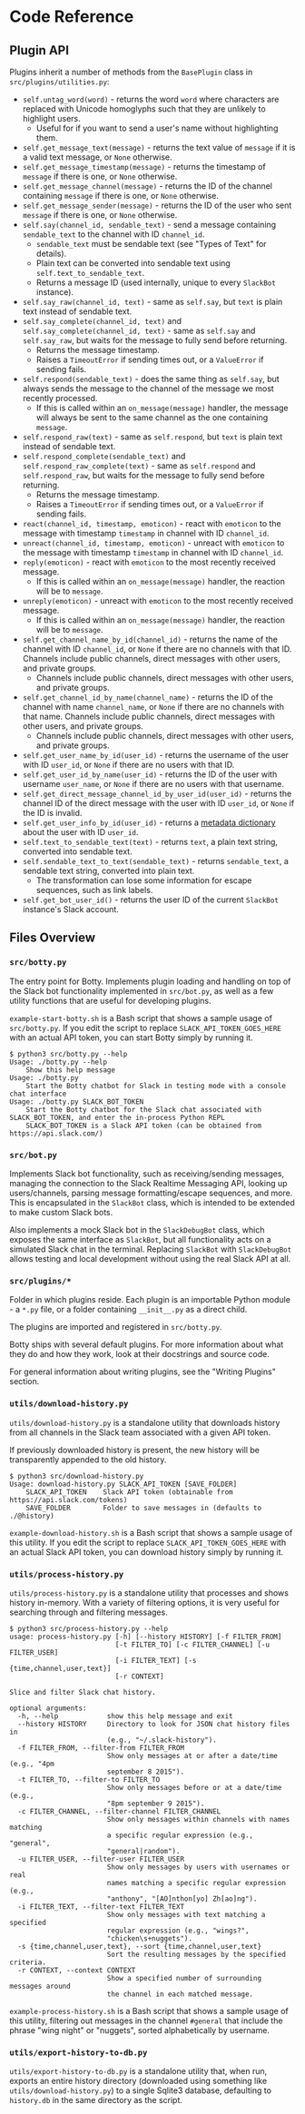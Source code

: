 Code Reference
==============

Plugin API
----------

Plugins inherit a number of methods from the `BasePlugin` class in `src/plugins/utilities.py`:

* `self.untag_word(word)` - returns the word `word` where characters are replaced with Unicode homoglyphs such that they are unlikely to highlight users.
    * Useful for if you want to send a user's name without highlighting them.
* `self.get_message_text(message)` - returns the text value of `message` if it is a valid text message, or `None` otherwise.
* `self.get_message_timestamp(message)` - returns the timestamp of `message` if there is one, or `None` otherwise.
* `self.get_message_channel(message)` - returns the ID of the channel containing `message` if there is one, or `None` otherwise.
* `self.get_message_sender(message)` - returns the ID of the user who sent `message` if there is one, or `None` otherwise.
* `self.say(channel_id, sendable_text)` - send a message containing `sendable_text` to the channel with ID `channel_id`.
    * `sendable_text` must be sendable text (see "Types of Text" for details).
    * Plain text can be converted into sendable text using `self.text_to_sendable_text`.
    * Returns a message ID (used internally, unique to every `SlackBot` instance).
* `self.say_raw(channel_id, text)` - same as `self.say`, but `text` is plain text instead of sendable text.
* `self.say_complete(channel_id, text)` and `self.say_complete(channel_id, text)` - same as `self.say` and `self.say_raw`, but waits for the message to fully send before returning.
    * Returns the message timestamp.
    * Raises a `TimeoutError` if sending times out, or a `ValueError` if sending fails.
* `self.respond(sendable_text)` - does the same thing as `self.say`, but always sends the message to the channel of the message we most recently processed.
    * If this is called within an `on_message(message)` handler, the message will always be sent to the same channel as the one containing `message`.
* `self.respond_raw(text)` - same as `self.respond`, but `text` is plain text instead of sendable text.
* `self.respond_complete(sendable_text)` and `self.respond_raw_complete(text)` - same as `self.respond` and `self.respond_raw`, but waits for the message to fully send before returning.
    * Returns the message timestamp.
    * Raises a `TimeoutError` if sending times out, or a `ValueError` if sending fails.
* `react(channel_id, timestamp, emoticon)` - react with `emoticon` to the message with timestamp `timestamp` in channel with ID `channel_id`.
* `unreact(channel_id, timestamp, emoticon)` - unreact with `emoticon` to the message with timestamp `timestamp` in channel with ID `channel_id`.
* `reply(emoticon)` - react with `emoticon` to the most recently received message.
    * If this is called within an `on_message(message)` handler, the reaction will be to `message`.
* `unreply(emoticon)` - unreact with `emoticon` to the most recently received message.
    * If this is called within an `on_message(message)` handler, the reaction will be to `message`.
* `self.get_channel_name_by_id(channel_id)` - returns the name of the channel with ID `channel_id`, or `None` if there are no channels with that ID. Channels include public channels, direct messages with other users, and private groups.
    * Channels include public channels, direct messages with other users, and private groups.
* `self.get_channel_id_by_name(channel_name)` - returns the ID of the channel with name `channel_name`, or `None` if there are no channels with that name. Channels include public channels, direct messages with other users, and private groups.
    * Channels include public channels, direct messages with other users, and private groups.
* `self.get_user_name_by_id(user_id)` - returns the username of the user with ID `user_id`, or `None` if there are no users with that ID.
* `self.get_user_id_by_name(user_id)` - returns the ID of the user with username `user_name`, or `None` if there are no users with that username.
* `self.get_direct_message_channel_id_by_user_id(user_id)` - returns the channel ID of the direct message with the user with ID `user_id`, or `None` if the ID is invalid.
* `self.get_user_info_by_id(user_id)` - returns a [metadata dictionary](https://api.slack.com/types/user) about the user with ID `user_id`.
* `self.text_to_sendable_text(text)` - returns `text`, a plain text string, converted into sendable text.
* `self.sendable_text_to_text(sendable_text)` - returns `sendable_text`, a sendable text string, converted into plain text.
    * The transformation can lose some information for escape sequences, such as link labels.
* `self.get_bot_user_id()` - returns the user ID of the current `SlackBot` instance's Slack account.

Files Overview
--------------

### `src/botty.py`

The entry point for Botty. Implements plugin loading and handling on top of the Slack bot functionality implemented in `src/bot.py`, as well as a few utility functions that are useful for developing plugins.

`example-start-botty.sh` is a Bash script that shows a sample usage of `src/botty.py`. If you edit the script to replace `SLACK_API_TOKEN_GOES_HERE` with an actual API token, you can start Botty simply by running it.

    $ python3 src/botty.py --help
    Usage: ./botty.py --help
        Show this help message
    Usage: ./botty.py
        Start the Botty chatbot for Slack in testing mode with a console chat interface
    Usage: ./botty.py SLACK_BOT_TOKEN
        Start the Botty chatbot for the Slack chat associated with SLACK_BOT_TOKEN, and enter the in-process Python REPL
        SLACK_BOT_TOKEN is a Slack API token (can be obtained from https://api.slack.com/)

### `src/bot.py`

Implements Slack bot functionality, such as receiving/sending messages, managing the connection to the Slack Realtime Messaging API, looking up users/channels, parsing message formatting/escape sequences, and more. This is encapsulated in the `SlackBot` class, which is intended to be extended to make custom Slack bots.

Also implements a mock Slack bot in the `SlackDebugBot` class, which exposes the same interface as `SlackBot`, but all functionality acts on a simulated Slack chat in the terminal. Replacing `SlackBot` with `SlackDebugBot` allows testing and local development without using the real Slack API at all.

### `src/plugins/*`

Folder in which plugins reside. Each plugin is an importable Python module - a `*.py` file, or a folder containing `__init__.py` as a direct child.

The plugins are imported and registered in `src/botty.py`.

Botty ships with several default plugins. For more information about what they do and how they work, look at their docstrings and source code.

For general information about writing plugins, see the "Writing Plugins" section.

### `utils/download-history.py`

`utils/download-history.py` is a standalone utility that downloads history from all channels in the Slack team associated with a given API token.

If previously downloaded history is present, the new history will be transparently appended to the old history.

    $ python3 src/download-history.py
    Usage: download-history.py SLACK_API_TOKEN [SAVE_FOLDER]
        SLACK_API_TOKEN    Slack API token (obtainable from https://api.slack.com/tokens)
        SAVE_FOLDER        Folder to save messages in (defaults to ./@history)

`example-download-history.sh` is a Bash script that shows a sample usage of this utility. If you edit the script to replace `SLACK_API_TOKEN_GOES_HERE` with an actual Slack API token, you can download history simply by running it.

### `utils/process-history.py`

`utils/process-history.py` is a standalone utility that processes and shows history in-memory. With a variety of filtering options, it is very useful for searching through and filtering messages.

    $ python3 src/process-history.py --help
    usage: process-history.py [-h] [--history HISTORY] [-f FILTER_FROM]
                              [-t FILTER_TO] [-c FILTER_CHANNEL] [-u FILTER_USER]
                              [-i FILTER_TEXT] [-s {time,channel,user,text}]
                              [-r CONTEXT]
    
    Slice and filter Slack chat history.
    
    optional arguments:
      -h, --help            show this help message and exit
      --history HISTORY     Directory to look for JSON chat history files in
                            (e.g., "~/.slack-history").
      -f FILTER_FROM, --filter-from FILTER_FROM
                            Show only messages at or after a date/time (e.g., "4pm
                            september 8 2015").
      -t FILTER_TO, --filter-to FILTER_TO
                            Show only messages before or at a date/time (e.g.,
                            "8pm september 9 2015").
      -c FILTER_CHANNEL, --filter-channel FILTER_CHANNEL
                            Show only messages within channels with names matching
                            a specific regular expression (e.g., "general",
                            "general|random").
      -u FILTER_USER, --filter-user FILTER_USER
                            Show only messages by users with usernames or real
                            names matching a specific regular expression (e.g.,
                            "anthony", "[AO]nthon[yo] Zh[ao]ng").
      -i FILTER_TEXT, --filter-text FILTER_TEXT
                            Show only messages with text matching a specified
                            regular expression (e.g., "wings?",
                            "chicken\s+nuggets").
      -s {time,channel,user,text}, --sort {time,channel,user,text}
                            Sort the resulting messages by the specified criteria.
      -r CONTEXT, --context CONTEXT
                            Show a specified number of surrounding messages around
                            the channel in each matched message.

`example-process-history.sh` is a Bash script that shows a sample usage of this utility, filtering out messages in the channel `#general` that include the phrase "wing night" or "nuggets", sorted alphabetically by username.

### `utils/export-history-to-db.py`

`utils/export-history-to-db.py` is a standalone utility that, when run, exports an entire history directory (downloaded using something like `utils/download-history.py`) to a single Sqlite3 database, defaulting to `history.db` in the same directory as the script.